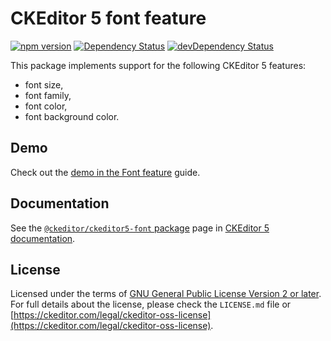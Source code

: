 CKEditor 5 font feature
============================

[![npm version](https://badge.fury.io/js/%40ckeditor%2Fckeditor5-font.svg)](https://www.npmjs.com/package/@ckeditor/ckeditor5-font)
[![Dependency Status](https://david-dm.org/ckeditor/ckeditor5-font/status.svg)](https://david-dm.org/ckeditor/ckeditor5-font)
[![devDependency Status](https://david-dm.org/ckeditor/ckeditor5-font/dev-status.svg)](https://david-dm.org/ckeditor/ckeditor5-font?type=dev)

This package implements support for the following CKEditor 5 features:

* font size,
* font family,
* font color,
* font background color.

## Demo

Check out the [demo in the Font feature](https://ckeditor.com/docs/ckeditor5/latest/features/font.html#demo) guide.

## Documentation

See the [`@ckeditor/ckeditor5-font` package](https://ckeditor.com/docs/ckeditor5/latest/api/font.html) page in [CKEditor 5 documentation](https://ckeditor.com/docs/ckeditor5/latest/).

## License

Licensed under the terms of [GNU General Public License Version 2 or later](http://www.gnu.org/licenses/gpl.html). For full details about the license, please check the `LICENSE.md` file or [https://ckeditor.com/legal/ckeditor-oss-license](https://ckeditor.com/legal/ckeditor-oss-license).
